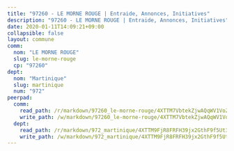 ```yaml
---
title: "97260 - LE MORNE ROUGE | Entraide, Annonces, Initiatives"
description: "97260 - LE MORNE ROUGE | Entraide, Annonces, Initiatives"
date: 2020-01-11T14:09:21+09:00
collapsible: false
layout: commune
comm:
  nom: "LE MORNE ROUGE"
  slug: le-morne-rouge
  cp: "97260"
dept:
  nom: "Martinique"
  slug: martinique
  num: "972"
peerpad:
  comm:
    read_path: /r/markdown/97260_le-morne-rouge/4XTTM7VbtekZjwAQqWV1VoZ7Bc8aQ7WyHtaZYtMRriirhpbm3
    write_path: /w/markdown/97260_le-morne-rouge/4XTTM7VbtekZjwAQqWV1VoZ7Bc8aQ7WyHtaZYtMRriirhpbm3-K3TgUhB6eattwnBWsDNNs65kCsSCWRddNDRUi4Y6FynuBB1GXBgzSYCW6GkEnJJZGhidxx7ueM1ErPXbLhUTyb8W5dycMdn2aUG6gj7QitsLELw28bV7LevSD47AWgyE1CqVzor1
  dept:
    read_path: /r/markdown/972_martinique/4XTTM9FjR8FRFH39jx2GthF9f5Ut3jiyTsdjpE2SrJvqmXdjo
    write_path: /w/markdown/972_martinique/4XTTM9FjR8FRFH39jx2GthF9f5Ut3jiyTsdjpE2SrJvqmXdjo-K3TgUeaxrptm9NswN2JSgXE3aKS9HKQgEZZxfKsdUeDs9w3MK5eeUTz8x8PBEEF3j1uCcfT9q4aM46ZnJH1PtFEse18Xf51n2ioUCkkCxop5a751j1HQ3bKXvk9CsEq3Wcvzm9gm
---
```


